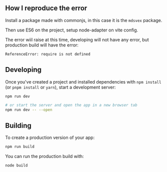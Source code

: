 ## How I reproduce the error
Install a package made with commonjs, in this case it is the `mdsvex` package.

Then use ES6 on the project, setup node-adapter on vite config.

The error wiil raise at this time, developing will not have any error, but production build will have the error:
```bash
ReferenceError: require is not defined
```

## Developing

Once you've created a project and installed dependencies with `npm install` (or `pnpm install` or `yarn`), start a development server:

```bash
npm run dev

# or start the server and open the app in a new browser tab
npm run dev -- --open
```

## Building

To create a production version of your app:

```bash
npm run build
```

You can run the production build with:
```bash
node build
```
